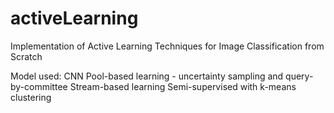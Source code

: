 # activeLearning
Implementation of Active Learning Techniques for Image Classification from Scratch

Model used: CNN
Pool-based learning - uncertainty sampling and query-by-committee
Stream-based learning
Semi-supervised with k-means clustering

